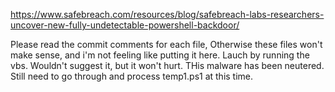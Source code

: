 https://www.safebreach.com/resources/blog/safebreach-labs-researchers-uncover-new-fully-undetectable-powershell-backdoor/

Please read the commit comments for each file, Otherwise these files won't make sense, and i'm not feeling like putting it here. 
Lauch by running the vbs.  Wouldn't suggest it, but it won't hurt. THis malware has been neutered.
Still need to go through and process temp1.ps1 at this time. 
